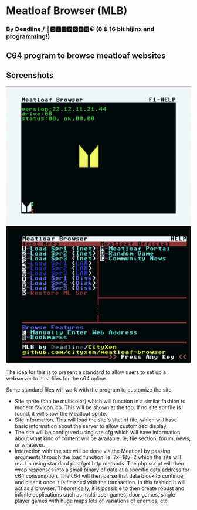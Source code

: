 # Meatloaf Browser (MLB)

### By Deadline / 🌆🅲🅸🆃🆈🆇🅴🅽☯️ (8 & 16 bit hijinx and programming!)

## C64 program to browse meatloaf websites

## Screenshots

![mainpage](https://raw.githubusercontent.com/cityxen/meatloaf-browser/master/images/mlb.png)
![helppage](https://raw.githubusercontent.com/cityxen/meatloaf-browser/master/images/mlb-help.png)


The idea for this is to present a standard to allow users to set up a webserver to host files for the c64 online.

Some standard files will work with the program to customize the site.

- Site sprite (can be multicolor) which will function in a similar fashion to modern favicon.ico. This will be shown at the top. If no site.spr file is found, it will show the Meatloaf sprite.
- Site information. This will load the site's site.inf file, which will have basic information about the server to allow customized display.
- The site will be configured using site.cfg which will have information about what kind of content will be available. ie; file section, forum, news, or whatever.
- Interaction with the site will be done via the Meatloaf by passing arguments through the load function. ie; ?x=1&y=2 which the site will read in using standard post/get http methods. The php script will then wrap responses into a small binary of data at a specific data address for c64 consumption. The c64 will then parse that data block to continue, and clear it once it is finished with the transaction. In this fashion it will act as a browser. Theoretically, it is possible to then create robust and infinite applications such as multi-user games, door games, single player games with huge maps lots of variations of enemies, etc

